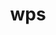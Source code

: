 ---
title: "wps"
layout: cache
categories: [package, develop]
meta: {"compilers": ["gcc@11.4.0"], "num_specs": 17, "num_specs_by_stack": {"e4s": 17, "root": 17}, "oss": ["ubuntu22.04"], "platforms": ["linux"], "stacks": ["e4s", "root"], "targets": ["x86_64_v3"], "versions": ["4.5"]}
spec_details: [{"compiler": "gcc@11.4.0", "hash": "5wn2mh4rbiyz7ikzaxgbsvcftc7g7oiq", "os": "ubuntu22.04", "platform": "linux", "size": "-", "stacks": ["e4s", "root"], "target": "x86_64_v3", "variants": ["build_system=generic", "build_type=serial", "patches:=62c1bcc,92c2511,e86d029"], "versions": ["4.5"]}, {"compiler": "gcc@11.4.0", "hash": "64ieuoqytynhyaxwxycx3sribx6cbwvx", "os": "ubuntu22.04", "platform": "linux", "size": "-", "stacks": ["e4s", "root"], "target": "x86_64_v3", "variants": ["build_system=generic", "build_type=serial", "patches:=62c1bcc,92c2511,e86d029"], "versions": ["4.5"]}, {"compiler": "gcc@11.4.0", "hash": "64jldjxaix3wk5gcziq2cmy3isxu7c3b", "os": "ubuntu22.04", "platform": "linux", "size": "-", "stacks": ["e4s", "root"], "target": "x86_64_v3", "variants": ["build_system=generic", "build_type=serial", "patches:=62c1bcc,92c2511,e86d029"], "versions": ["4.5"]}, {"compiler": "gcc@11.4.0", "hash": "7sj5xtogli7tuxw2mdeszcwuvu6qv2jv", "os": "ubuntu22.04", "platform": "linux", "size": "-", "stacks": ["e4s", "root"], "target": "x86_64_v3", "variants": ["build_system=generic", "build_type=serial", "patches:=62c1bcc,92c2511,e86d029"], "versions": ["4.5"]}, {"compiler": "gcc@11.4.0", "hash": "d2tj5gbvo4u2mv45iq2rj5nxd73dw53d", "os": "ubuntu22.04", "platform": "linux", "size": "-", "stacks": ["e4s", "root"], "target": "x86_64_v3", "variants": ["build_system=generic", "build_type=serial", "patches:=62c1bcc,92c2511,e86d029"], "versions": ["4.5"]}, {"compiler": "gcc@11.4.0", "hash": "hci4hllqi23oekusy53dwpkm2n6fh2fl", "os": "ubuntu22.04", "platform": "linux", "size": "-", "stacks": ["e4s", "root"], "target": "x86_64_v3", "variants": ["build_system=generic", "build_type=serial", "patches:=62c1bcc,92c2511,e86d029"], "versions": ["4.5"]}, {"compiler": "gcc@11.4.0", "hash": "hcwwpcecae65ijmnh4ypob6kriwpjnhb", "os": "ubuntu22.04", "platform": "linux", "size": "-", "stacks": ["e4s", "root"], "target": "x86_64_v3", "variants": ["build_system=generic", "build_type=serial", "patches:=62c1bcc,92c2511,e86d029"], "versions": ["4.5"]}, {"compiler": "gcc@11.4.0", "hash": "kidyj6ahoajemburw3mmic2s63epr6nv", "os": "ubuntu22.04", "platform": "linux", "size": "-", "stacks": ["e4s", "root"], "target": "x86_64_v3", "variants": ["build_system=generic", "build_type=serial", "patches:=62c1bcc,92c2511,e86d029"], "versions": ["4.5"]}, {"compiler": "gcc@11.4.0", "hash": "mewar5n5464qq7sjmk2ihq4ibg5nwszc", "os": "ubuntu22.04", "platform": "linux", "size": "-", "stacks": ["e4s", "root"], "target": "x86_64_v3", "variants": ["build_system=generic", "build_type=serial", "patches:=62c1bcc,92c2511,e86d029"], "versions": ["4.5"]}, {"compiler": "gcc@11.4.0", "hash": "nyufobrittutiw2skor67eyz3pgicutz", "os": "ubuntu22.04", "platform": "linux", "size": "-", "stacks": ["e4s", "root"], "target": "x86_64_v3", "variants": ["build_system=generic", "build_type=serial", "patches:=62c1bcc,92c2511,e86d029"], "versions": ["4.5"]}, {"compiler": "gcc@11.4.0", "hash": "ohhwjvej6tpinxbgklnh3rmmyxgnpx2e", "os": "ubuntu22.04", "platform": "linux", "size": "-", "stacks": ["e4s", "root"], "target": "x86_64_v3", "variants": ["build_system=generic", "build_type=serial", "patches:=62c1bcc,92c2511,e86d029"], "versions": ["4.5"]}, {"compiler": "gcc@11.4.0", "hash": "trjom3pfxeekkyztsjmjwsxhswgvdtbq", "os": "ubuntu22.04", "platform": "linux", "size": "-", "stacks": ["e4s", "root"], "target": "x86_64_v3", "variants": ["build_system=generic", "build_type=serial", "patches:=62c1bcc,92c2511,e86d029"], "versions": ["4.5"]}, {"compiler": "gcc@11.4.0", "hash": "w4jr6aun35n2wnsrdq45j5b4pq5nqf34", "os": "ubuntu22.04", "platform": "linux", "size": "-", "stacks": ["e4s", "root"], "target": "x86_64_v3", "variants": ["build_system=generic", "build_type=serial", "patches:=62c1bcc,92c2511,e86d029"], "versions": ["4.5"]}, {"compiler": "gcc@11.4.0", "hash": "w6niyp4pv6ff5isjnzqovoxtgpi3tgcc", "os": "ubuntu22.04", "platform": "linux", "size": "-", "stacks": ["e4s", "root"], "target": "x86_64_v3", "variants": ["build_system=generic", "build_type=serial", "patches:=62c1bcc,92c2511,e86d029"], "versions": ["4.5"]}, {"compiler": "gcc@11.4.0", "hash": "wzolsx6kltucboo533f5zcrlt2sdz5ul", "os": "ubuntu22.04", "platform": "linux", "size": "-", "stacks": ["e4s", "root"], "target": "x86_64_v3", "variants": ["build_system=generic", "build_type=serial", "patches:=62c1bcc,92c2511,e86d029"], "versions": ["4.5"]}, {"compiler": "gcc@11.4.0", "hash": "xbu5dj5kbuo7dkmum3ixrfl7fynx3mhs", "os": "ubuntu22.04", "platform": "linux", "size": "-", "stacks": ["e4s", "root"], "target": "x86_64_v3", "variants": ["build_system=generic", "build_type=serial", "patches:=62c1bcc,92c2511,e86d029"], "versions": ["4.5"]}, {"compiler": "gcc@11.4.0", "hash": "z5zealb77nnlhlut5t5muz4kzf5lwwqy", "os": "ubuntu22.04", "platform": "linux", "size": "-", "stacks": ["e4s", "root"], "target": "x86_64_v3", "variants": ["build_system=generic", "build_type=serial", "patches:=62c1bcc,92c2511,e86d029"], "versions": ["4.5"]}]
---